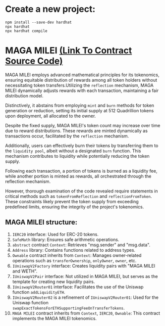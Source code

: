 # Create a new project:

``` 
npm install --save-dev hardhat
npx hardhat
npx hardhat compile
```
# MAGA MILEI [(Link To Contract Source Code)](https://github.com/magamileimemecoin/MAGAMILEI/blob/main/Contracts/maga_milei.sol)

MAGA MILEI employs advanced mathematical principles for its tokenomics, ensuring equitable distribution of rewards among all token holders without necessitating token transfers.Utilizing the `reflection` mechanism, MAGA MILEI dynamically adjusts rewards with each transaction, maintaining a fair distribution model.

Distinctively, it abstains from employing `mint` and `burn` methods for token generation or reduction, setting its initial supply at 512 Quadrillion tokens upon deployment, all allocated to the owner.

Despite the fixed supply, MAGA MILEI's token count may increase over time due to reward distributions. These rewards are minted dynamically as transactions occur, facilitated by the `reflection` mechanism.

Additionally, users can effectively burn their tokens by transferring them to the `liquidity pool`, albeit without a designated `burn` function. This mechanism contributes to liquidity while potentially reducing the token supply.

Following each transaction, a portion of tokens is burned as a liquidity fee, while another portion is minted as rewards, all orchestrated through the reflection mechanism.

However, thorough examination of the code revealed require statements in critical methods such as `tokenFromReflection` and `reflectionFromToken`. These constraints likely prevent the token supply from exceeding predefined limits, ensuring the integrity of the project's tokenomics.


## MAGA MILEI structure:
1. `IERC20` interface: Used for ERC-20 tokens.
2. `SafeMath` library: Ensures safe arithmetic operations.
3. `abstract` contract `Context`: Retrieves "msg.sender" and "msg.data".
4. `Address` library: Contains functions related to address types.
5. `Ownable` contract inherits from `Context`: Manages owner-related operations such as `transferOwnership`, `onlyOwner`, `owner`, etc.
6. `IUniswapV2Factory` interface: Creates liquidity pairs with "MAGA MILEI and WETH".
7. `IUniswapV2Pair` interface: Not utilized in MAGA MILEI, but serves as the template for creating new liquidity pairs.
8. `IUniswapV2Router01` interface: Facilitates the use of the Uniswap function `addLiquidityETH`.
9. `IUniswapV2Router02` is a refinement of `IUniswapV2Router01`: Used for the Uniswap function `swapExactTokensForETHSupportingFeeOnTransferTokens`.
10. `MAGA MILEI` contract inherits from `Context`, `IERC20`, `Ownable`: This contract implements the MAGA MILEI tokenomics.
